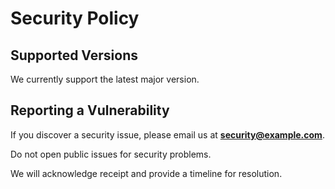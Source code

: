 # Security Policy

## Supported Versions

We currently support the latest major version.

## Reporting a Vulnerability

If you discover a security issue, please email us at **security@example.com**.

Do not open public issues for security problems.

We will acknowledge receipt and provide a timeline for resolution.
